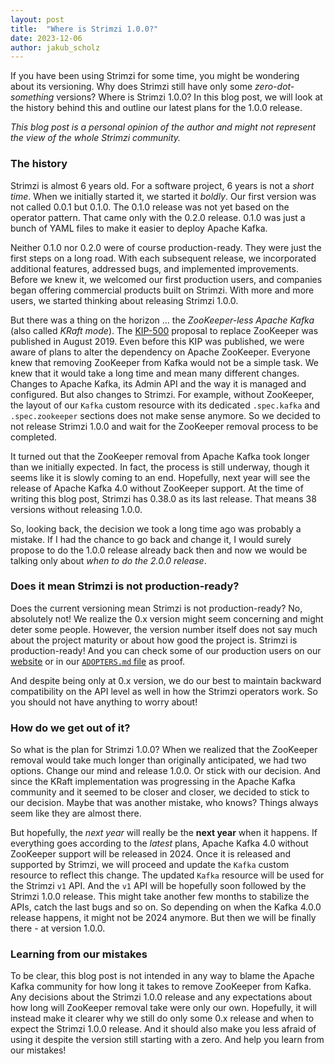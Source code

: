 ```yaml
---
layout: post
title:  "Where is Strimzi 1.0.0?"
date: 2023-12-06
author: jakub_scholz
---
```


If you have been using Strimzi for some time, you might be wondering about its versioning.
Why does Strimzi still have only some _zero-dot-something_ versions?
Where is Strimzi 1.0.0?
In this blog post, we will look at the history behind this and outline our latest plans for the 1.0.0 release.

_This blog post is a personal opinion of the author and might not represent the view of the whole Strimzi community._

<!--more-->

### The history

Strimzi is almost 6 years old.
For a software project, 6 years is not a _short time_.
When we initially started it, we started it _boldly_.
Our first version was not called 0.0.1 but 0.1.0.
The 0.1.0 release was not yet based on the operator pattern.
That came only with the 0.2.0 release.
0.1.0 was just a bunch of YAML files to make it easier to deploy Apache Kafka.

Neither 0.1.0 nor 0.2.0 were of course production-ready.
They were just the first steps on a long road.
With each subsequent release, we incorporated additional features, addressed bugs, and implemented improvements.
Before we knew it, we welcomed our first production users, and companies began offering commercial products built on Strimzi.
With more and more users, we started thinking about releasing Strimzi 1.0.0.

But there was a thing on the horizon ... the _ZooKeeper-less Apache Kafka_ (also called _KRaft mode_).
The [KIP-500](https://cwiki.apache.org/confluence/display/KAFKA/KIP-500%3A+Replace+ZooKeeper+with+a+Self-Managed+Metadata+Quorum) proposal to replace ZooKeeper was published in August 2019.
Even before this KIP was published, we were aware of plans to alter the dependency on Apache ZooKeeper.
Everyone knew that removing ZooKeeper from Kafka would not be a simple task.
We knew that it would take a long time and mean many different changes.
Changes to Apache Kafka, its Admin API and the way it is managed and configured.
But also changes to Strimzi.
For example, without ZooKeeper, the layout of our `Kafka` custom resource with its dedicated `.spec.kafka` and `.spec.zookeeper` sections does not make sense anymore.
So we decided to not release Strimzi 1.0.0 and wait for the ZooKeeper removal process to be completed.

It turned out that the ZooKeeper removal from Apache Kafka took longer than we initially expected.
In fact, the process is still underway, though it seems like it is slowly coming to an end.
Hopefully, next year will see the release of Apache Kafka 4.0 without ZooKeeper support.
At the time of writing this blog post, Strimzi has 0.38.0 as its last release.
That means 38 versions without releasing 1.0.0.

So, looking back, the decision we took a long time ago was probably a mistake.
If I had the chance to go back and change it, I would surely propose to do the 1.0.0 release already back then and now we would be talking only about _when to do the 2.0.0 release_.

### Does it mean Strimzi is not production-ready?

Does the current versioning mean Strimzi is not production-ready?
No, absolutely not!
We realize the 0.x version might seem concerning and might deter some people.
However, the version number itself does not say much about the project maturity or about how good the project is.
Strimzi is production-ready!
And you can check some of our production users on our [website](https://strimzi.io/) or in our [`ADOPTERS.md` file](https://github.com/strimzi/strimzi-kafka-operator/blob/main/ADOPTERS.md) as proof.

And despite being only at 0.x version, we do our best to maintain backward compatibility on the API level as well in how the Strimzi operators work.
So you should not have anything to worry about!

### How do we get out of it?

So what is the plan for Strimzi 1.0.0?
When we realized that the ZooKeeper removal would take much longer than originally anticipated, we had two options.
Change our mind and release 1.0.0.
Or stick with our decision.
And since the KRaft implementation was progressing in the Apache Kafka community and it seemed to be closer and closer, we decided to stick to our decision.
Maybe that was another mistake, who knows?
Things always seem like they are almost there.

But hopefully, the _next year_ will really be the **next year** when it happens.
If everything goes according to the _latest_ plans, Apache Kafka 4.0 without ZooKeeper support will be released in 2024.
Once it is released and supported by Strimzi, we will proceed and update the `Kafka` custom resource to reflect this change.
The updated `Kafka` resource will be used for the Strimzi `v1` API.
And the `v1` API will be hopefully soon followed by the Strimzi 1.0.0 release.
This might take another few months to stabilize the APIs, catch the last bugs and so on.
So depending on when the Kafka 4.0.0 release happens, it might not be 2024 anymore.
But then we will be finally there - at version 1.0.0.

### Learning from our mistakes

To be clear, this blog post is not intended in any way to blame the Apache Kafka community for how long it takes to remove ZooKeeper from Kafka.
Any decisions about the Strimzi 1.0.0 release and any expectations about how long will ZooKeeper removal take were only our own.
Hopefully, it will instead make it clearer why we still do only some 0.x release and when to expect the Strimzi 1.0.0 release.
And it should also make you less afraid of using it despite the version still starting with a zero.
And help you learn from our mistakes!
